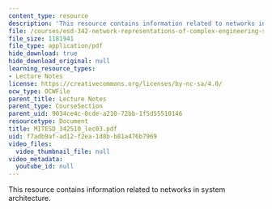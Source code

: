 ```yaml
---
content_type: resource
description: 'This resource contains information related to networks in system architecture. '
file: /courses/esd-342-network-representations-of-complex-engineering-systems-spring-2010/f7adb9afad12f2ea1d8bb81a476b7969_MITESD_342S10_lec03.pdf
file_size: 1181941
file_type: application/pdf
hide_download: true
hide_download_original: null
learning_resource_types:
- Lecture Notes
license: https://creativecommons.org/licenses/by-nc-sa/4.0/
ocw_type: OCWFile
parent_title: Lecture Notes
parent_type: CourseSection
parent_uid: 9034ce4c-0cde-a210-72bb-1f5d55510146
resourcetype: Document
title: MITESD_342S10_lec03.pdf
uid: f7adb9af-ad12-f2ea-1d8b-b81a476b7969
video_files:
  video_thumbnail_file: null
video_metadata:
  youtube_id: null
---
```

This resource contains information related to networks in system architecture. 